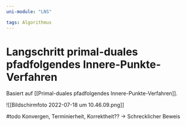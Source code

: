 ```yaml
---
uni-module: "LNS"

tags: Algorithmus
---
```


# Langschritt primal-duales pfadfolgendes Innere-Punkte-Verfahren

Basiert auf [[Primal-duales pfadfolgendes Innere-Punkte-Verfahren]].

![[Bildschirmfoto 2022-07-18 um 10.46.09.png]]

#todo Konvergen, Terminierheit, Korrektheit?? → Schrecklicher Beweis
